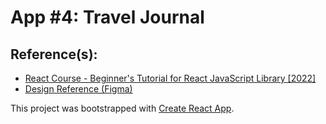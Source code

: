 # App #4: Travel Journal

## Reference(s):

- [React Course - Beginner's Tutorial for React JavaScript Library [2022]](https://www.youtube.com/watch?v=bMknfKXIFA8)
- [Design Reference (Figma)](https://www.figma.com/design/QG4cOExkdbIbhSfWJhs2gs/Travel-Journal)

This project was bootstrapped with [Create React App](https://github.com/facebook/create-react-app).
